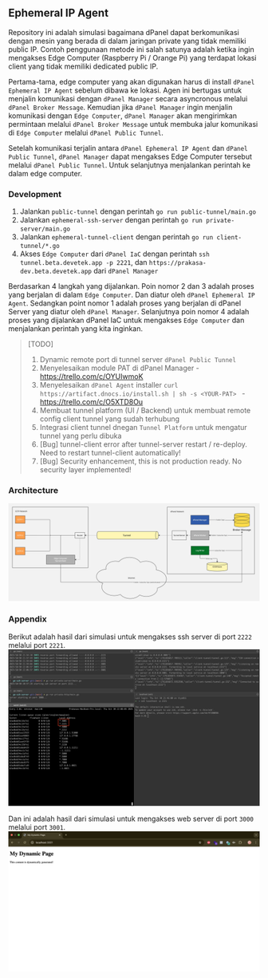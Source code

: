 ## Ephemeral IP Agent

Repository ini adalah simulasi bagaimana dPanel dapat berkomunikasi dengan mesin yang berada di dalam jaringan private yang tidak memiliki public IP. Contoh penggunaan metode ini salah satunya adalah ketika ingin mengakses Edge Computer (Raspberry Pi / Orange Pi) yang terdapat lokasi client yang tidak memiliki dedicated public IP.

Pertama-tama, edge computer yang akan digunakan harus di install `dPanel Ephemeral IP Agent` sebelum dibawa ke lokasi. Agen ini bertugas untuk menjalin komunikasi dengan `dPanel Manager` secara asyncronous melalui `dPanel Broker Message`. Kemudian jika `dPanel Manager` ingin menjalin komunikasi dengan `Edge Computer`, `dPanel Manager` akan mengirimkan permintaan melalui `dPanel Broker Message` untuk membuka jalur komunikasi di `Edge Computer` melalui `dPanel Public Tunnel`.

Setelah komunikasi terjalin antara `dPanel Ephemeral IP Agent` dan `dPanel Public Tunnel`, `dPanel Manager` dapat mengakses Edge Computer tersebut melalui `dPanel Public Tunnel`. Untuk selanjutnya menjalankan perintah ke dalam edge computer.

### Development

1. Jalankan `public-tunnel` dengan perintah `go run public-tunnel/main.go`
2. Jalankan `ephemeral-ssh-server` dengan perintah `go run private-server/main.go`
3. Jalankan `ephemeral-tunnel-client` dengan perintah `go run client-tunnel/*.go`
4. Akses `Edge Computer` dari `dPanel IaC` dengan perintah `ssh tunnel.beta.devetek.app -p 2221`, dan `https://prakasa-dev.beta.devetek.app` dari `dPanel Manager`

Berdasarkan 4 langkah yang dijalankan. Poin nomor 2 dan 3 adalah proses yang berjalan di dalam `Edge Computer`. Dan diatur oleh `dPanel Ephemeral IP Agent`. Sedangkan point nomor 1 adalah proses yang berjalan di dPanel Server yang diatur oleh `dPanel Manager`. Selanjutnya poin nomor 4 adalah proses yang dijalankan dPanel IaC untuk mengakses `Edge Computer` dan menjalankan perintah yang kita inginkan.

> [TODO]
> 1. Dynamic remote port di tunnel server `dPanel Public Tunnel`
> 2. Menyelesaikan module PAT di dPanel Manager - https://trello.com/c/OYUIwmoK
> 3. Menyelesaikan `dPanel Agent` installer `curl https://artifact.dnocs.io/install.sh | sh -s <YOUR-PAT> ⁠` - https://trello.com/c/O5XTD8Ou
> 4. Membuat tunnel platform (UI / Backend) untuk membuat remote config client tunnel yang sudah terhubung
> 5. Integrasi client tunnel dnegan `Tunnel Platform` untuk mengatur tunnel yang perlu dibuka 
> 6. [Bug] tunnel-client error after tunnel-server restart / re-deploy. Need to restart tunnel-client automatically!
> 7. [Bug] Security enhancement, this is not production ready. No security layer implemented!

### Architecture

![Architecture](assets/architecture.jpg)

### Appendix
Berikut adalah hasil dari simulasi untuk mengakses ssh server di port `2222` melalui port `2221`.
![Simulation](assets/simulation.png)

Dan ini adalah hasil dari simulasi untuk mengakses web server di port `3000` melalui port `3001`.
![HTTP Forwarder](assets/http-forwarder.png)
